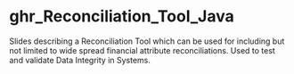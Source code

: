 # ghr_Reconciliation_Tool_Java
 Slides describing a Reconciliation Tool which can be used for including but not limited to wide spread financial attribute reconciliations. Used to test and validate Data Integrity in Systems.
